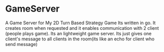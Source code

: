 # GameServer
A Game Server for My 2D Turn Based Strategy Game
Its written in go. It creates room when requested and it enables communication with 2 client (people plays game).
Its an lightweight game server. Its just gives one client's message to all clients in the room(its like an echo for client who send message)

